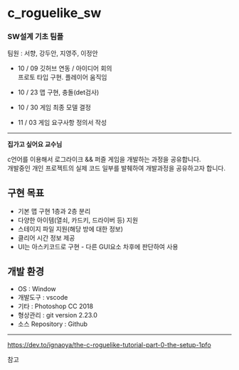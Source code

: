 # c_roguelike_sw

### SW설계 기초 팀플

팀원 : 서향, 강두안, 지영주, 이정안

* 10 / 09 깃허브 연동 / 아이디어 회의   
프로토 타입 구현. 플레이어 움직임

* 10 / 23 맵 구현, 충돌(det검사)

* 10 / 30 게임 최종 모델 결정

* 11 / 03 게임 요구사항 정의서 작성

---  

**집가고 싶어요 교수님**  

c언어를 이용해서 로그라이크 && 퍼즐 게임을 개발하는 과정을 공유합니다.  
개발중인 개인 프로젝트의 실제 코드 일부를 발췌하여 개발과정을 공유하고자 합니다.


## 구현 목표
* 기본 맵 구현 1층과 2층 분리
* 다양한 아이템(열쇠, 카드키, 드라이버 등) 지원
* 스테이지 파일 지원(해당 방에 대한 정보)
* 클리어 시간 정보 제공
* UI는 아스키코드로 구현 - 다른 GUI요소 차후에 판단하여 사용

## 개발 환경
* OS : Window
* 개발도구 : vscode
* 기타 : Photoshop CC 2018
* 형상관리 : git version 2.23.0
* 소스 Repository : Github

---  

https://dev.to/ignaoya/the-c-roguelike-tutorial-part-0-the-setup-1pfo  

참고
